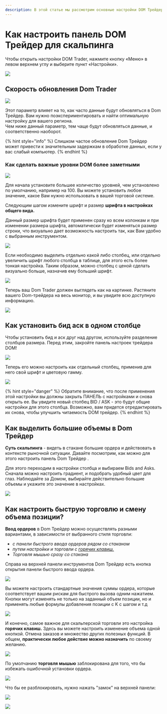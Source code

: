 ```yaml
---
description: В этой статье мы рассмотрим основные настройки DOM Трейдер  для скальпинга.
---
```


# Как настроить панель DOM Трейдер для скальпинга

Чтобы открыть настройки DOM Trader, нажмите кнопку «Меню» в левом верхнем углу и выберите пункт «Настройки».

![](../../.gitbook/assets/nastroiki-paneli-treider.png)

## Скорость обновления Dom Trader

![](../../.gitbook/assets/skorost-dum-treider.png)

Этот параметр влияет на то, как часто данные будут обновляться в Dom Трейдер. Вам нужно поэкспериментировать и найти оптимальную настройку для вашего региона.  
Чем ниже данный параметр, тем чаще будут обновляться данные, и соответственно наоборот.

{% hint style="info" %}
Слишком частое обновление Dom Трейдер может привести к значительным задержкам в обработке данных, если у вас слабый компьютер.
{% endhint %}

### Как сделать важные уровни DOM более заметными <a id="how-to-make-more-visible-dom-levels"></a>

![](../../.gitbook/assets/glubina-stakana-treider.gif)

Для начала установите большее количество уровней, чем установлено по умолчанию, например на 100. Вы можете установить любое значение, какое Вам нужно использовать в вашей торговой системе.  
  
Следующим шагом измените шрифт и размер **шрифта в настройках общего вида.** 

Данный размер шрифта будет применен сразу ко всем колонкам и при изменении размера шрифта, автоматически будет изменяться размер строки, что визуально дает возможность настроить так, как Вам удобно с выбранным инструментом.

![](../../.gitbook/assets/razmer-stroki-i-shrifta.gif)

Если необходимо выделить отдельно какой либо столбец, или отдельно увеличить шрифт любого столбца в таблице, для этого есть более тонкая настройка. Таким образом,  можно столбец с ценой сделать визуально больше, назначив ему больший шрифт.

![](../../.gitbook/assets/izmenit-shrif-otdelnykh-kolonok.png)

Теперь ваш Dom Trader должен выглядеть как на картинке. Растяните вашего Dom-трейдера на весь монитор, и вы увидите всю доступную информацию.

![](../../.gitbook/assets/stakan-dum.png)

## Как установить бид аск в одном столбце

Чтобы установить бид и аск друг над другом, используйте разделение столбцов размера. Перед этим, закройте панель настроек трейдера DOM!

![](../../.gitbook/assets/bid-i-ask-odin-stolbec.jpg)

Теперь его можно настроить как отдельный столбец, применив для него свой шрифт и цветовую гамму.

![](../../.gitbook/assets/bid-i-ask-odin-stolbec-2.jpg)

{% hint style="danger" %}
Обратите внимание, что после применения этой настройки вы должны закрыть ПАНЕЛЬ с настройками и снова открыть ее. Вы увидите новый столбец BID / ASK - это будут общие настройки для этого столбца. Возможно, вам придется отредактировать их снова, чтобы улучшить читаемость DOM трейдер.
{% endhint %}

## Как выделить большие объемы в Dom **Т**рейдер

**Суть скальпинга** - видеть в стакане большие ордера и действовать в контексте рыночной ситуации. Давайте посмотрим, как можно для этого настроить панель  Dom Трейдер . 

Для этого переходим в настройки столбца и выбираем Bids and Asks. Сначала можно  настроить градиент, и подобрать удобный цвет для глаз. Наблюдайте за Домом, выбирайте действительно большие объемы и укажите  это значение в настройках.

![](../../.gitbook/assets/maksimalnye-obemy.png)

## Как настроить быструю торговлю и смену объема позиции?

**Ввод ордеров** в Dom Трейдер можно осуществлять разными вариантами, в зависимости от выбранного стиля торговли:

* _с панели быстрого ввода ордеров рядом со стаканом_ 
*  _путем настройки и торговли с_ [_горячих клавиш._ ](https://help.quantower.com.ru/analytics-panels/chart/chart-settings#goryachie-klavishi)
* _Торговля мышью сразу со стакана_ 

Справа на верхней панели инструментов Dom Трейдер есть кнопка открытия панели быстрого ввода ордера. 

![](../../.gitbook/assets/nastroika-obemov.png)

Вы можете настроить стандартные значения суммы ордера, которые  соответствует вашим рискам для быстрого вызова одним нажатием. Кнопки могут изменять не только на заданный объем позиции, но и применять любые формулы добавления позиции с K c шагом и т.д

![](../../.gitbook/assets/zapis-zakaza.png)

И конечно, самое важное для скальперской торговли это настройка  **горячих клавиш.** Здесь вы можете настроить изменение объема одной кнопкой. Отмена заказов и множество других полезных функций. В общем, **практически любое действие можно назначить** по своему желанию.

![](../../.gitbook/assets/nastroika-goryachikh-klavish.png)

По умолчанию **торговля мышью** заблокирована для того, что бы избежать ошибочной установки ордера. 

![](../../.gitbook/assets/myshyu-torgovlya.jpg)

Что бы ее разблокировать, нужно нажать "замок" на верхней панели:

![](../../.gitbook/assets/razblokirovat.png)

![](../../.gitbook/assets/myshyu-rezhim.gif)

  




